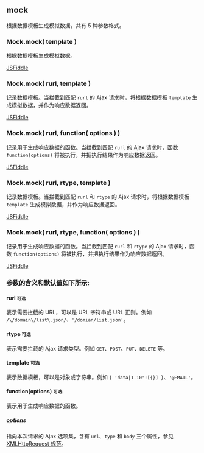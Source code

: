 ## mock

根据数据模板生成模拟数据，共有 5 种参数格式。

### Mock.mock( template )

根据数据模板生成模拟数据。

[JSFiddle](http://jsfiddle.net/nuysoft/Y3rg6/7/)

### Mock.mock( rurl, template )

记录数据模板。当拦截到匹配 `rurl` 的 Ajax 请求时，将根据数据模板 `template` 生成模拟数据，并作为响应数据返回。

[JSFiddle](http://jsfiddle.net/nuysoft/BeENf/6/)

### Mock.mock( rurl, function( options ) )

记录用于生成响应数据的函数。当拦截到匹配 `rurl` 的 Ajax 请求时，函数 `function(options)` 将被执行，并把执行结果作为响应数据返回。

[JSFiddle](http://jsfiddle.net/nuysoft/2s5t5/15/)

### Mock.mock( rurl, rtype, template )
    
记录数据模板。当拦截到匹配 `rurl` 和 `rtype` 的 Ajax 请求时，将根据数据模板 `template` 生成模拟数据，并作为响应数据返回。

[JSFiddle](http://jsfiddle.net/nuysoft/Eq68p/3/)

### Mock.mock( rurl, rtype, function( options ) )

记录用于生成响应数据的函数。当拦截到匹配 `rurl` 和 `rtype` 的 Ajax 请求时，函数 `function(options)` 将被执行，并把执行结果作为响应数据返回。

[JSFiddle](http://jsfiddle.net/nuysoft/6dpV5/5/)

### 参数的含义和默认值如下所示:

#### rurl `可选`

表示需要拦截的 URL，可以是 URL 字符串或 URL 正则。例如 `/\/domain\/list\.json/`、`'/domian/list.json'`。

#### rtype `可选`

表示需要拦截的 Ajax 请求类型。例如 `GET`、`POST`、`PUT`、`DELETE` 等。

#### template `可选`

表示数据模板，可以是对象或字符串。例如 `{ 'data|1-10':[{}] }`、`'@EMAIL'`。

#### function(options) `可选`
 
表示用于生成响应数据的函数。

##### options

指向本次请求的 Ajax 选项集，含有 `url`、`type` 和 `body` 三个属性，参见 [XMLHttpRequest 规范](https://xhr.spec.whatwg.org/)。
